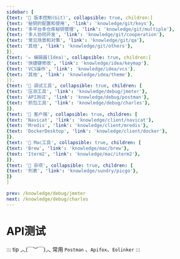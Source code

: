 ```yaml
---
sidebar: [
{text: '🚩 版本控制(Git)', collapsible: true, children:[
{text: '秘钥的配置和使用', 'link': 'knowledge/git/keys'},
{text: '多平台多仓库秘钥管理', 'link': 'knowledge/git/multiple'},
{text: '多人协同开发', 'link': 'knowledge/git/cooperation'},
{text: '常见场景和对策', 'link': 'knowledge/git/qa'},
{text: '其他', 'link': 'knowledge/git/others'},
]},
{text: '✏️ 编辑器(Idea)', collapsible: true, children:[
{text: '快捷键修改', 'link': 'knowledge/idea/keymap'},
{text: 'VCS操作', 'link': 'knowledge/idea/vcs'},
{text: '其他', 'link': 'knowledge/idea/theme'},
]},
{text: '🎁 调试工具', collapsible: true, children: [
{text: '压测工具', 'link': 'knowledge/debug/jmeter'},
{text: 'API测试', 'link': 'knowledge/debug/postman'},
{text: '抓包工具', 'link': 'knowledge/debug/charles'},
]},
{text: '🔭 客户端', collapsible: true, children: [
{text: 'Navicat', 'link': 'knowledge/client/navicat'},
{text: 'Mredis', 'link': 'knowledge/client/mredis'},
{text: 'DockerDesktop', 'link': 'knowledge/client/docker'},
]},
{text: '🍎 Mac工具', collapsible: true, children: [
{text: 'Brew', 'link': 'knowledge/mac/brew'},
{text: 'Iterm2', 'link': 'knowledge/mac/iterm2'},
]},
{text: '🌈 杂项', collapsible: true, children: [
{text: '列表', 'link': 'knowledge/sundry/picgo'},
]}
]

prev: /knowledge/debug/jmeter
next: /knowledge/debug/charles
---
```


# API测试

::: tip ︿(￣︶￣)︿
常用 `Postman` 、`Apifox`、`Eolinker`
:::